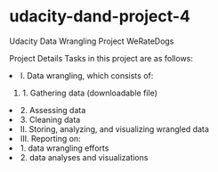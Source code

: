 # udacity-dand-project-4
Udacity Data Wrangling Project WeRateDogs

Project Details
Tasks in this project are as follows:

<li>I. Data wrangling, which consists of:</li>
    <ol><li>1. Gathering data (downloadable file)</li></ol>
    <li>2. Assessing data</li>
    <li>3. Cleaning data</li>

<li>II. Storing, analyzing, and visualizing wrangled data</li>

<li>III. Reporting on:</li>
    <li>1. data wrangling efforts</li>
    <li>2. data analyses and visualizations</li>
